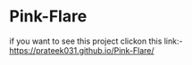 # Pink-Flare
if you want to see this project clickon this link:- https://prateek031.github.io/Pink-Flare/
